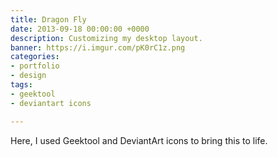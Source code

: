 ```yaml
---
title: Dragon Fly
date: 2013-09-18 00:00:00 +0000
description: Customizing my desktop layout.
banner: https://i.imgur.com/pK0rC1z.png
categories:
- portfolio
- design
tags:
- geektool
- deviantart icons

---
```

Here, I used Geektool and DeviantArt icons to bring this to life.

